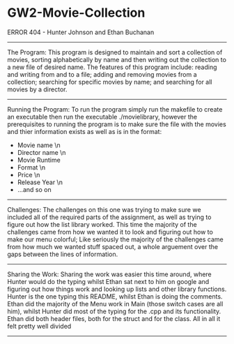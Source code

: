 # GW2-Movie-Collection
ERROR 404 - Hunter Johnson and Ethan Buchanan

____________________________________________________________________________________________________________________________________________________________

The Program:
This program is designed to maintain and sort a collection of movies, sorting alphabetically by name and then writing
out the collection to a new file of desired name.
The features of this program include: reading and writing from and to a file; adding and removing movies from a collection; searching for
specific movies by name; and searching for all movies by a director. 

____________________________________________________________________________________________________________________________________________________________

Running the Program:
To run the program simply run the makefile to create an executable then run the executable ./movielibrary, however the prerequisites to running the program
is to make sure the file with the movies and thier information exists as well as is in the format:
- Movie name \n
- Director name \n
- Movie Runtime
- Format \n
- Price \n
- Release Year \n
- ...and so on

____________________________________________________________________________________________________________________________________________________________

Challenges:
The challenges on this one was trying to make sure we included all of the required parts of the assignment, as well as trying to figure out
how the list library worked.
This time the majority of the challenges came from how we wanted it to look and figuring out how to make our menu colorful; Like seriously the majority of
the challenges came from how much we wanted stuff spaced out, a whole arguement over the gaps between the lines of information.

____________________________________________________________________________________________________________________________________________________________

Sharing the Work:
Sharing the work was easier this time around, where Hunter would do the typing whilst Ethan sat next to him on google and figuring out how things work and
looking up lists and other library functions.
Hunter is the one typing this README, whilst Ethan is doing the comments.
Ethan did the majority of the Menu work in Main (those switch cases are all him), whilst Hunter did most of the typing for the .cpp and its functionality.
Ethan did both header files, both for the struct and for the class.
All in all it felt pretty well divided

____________________________________________________________________________________________________________________________________________________________


